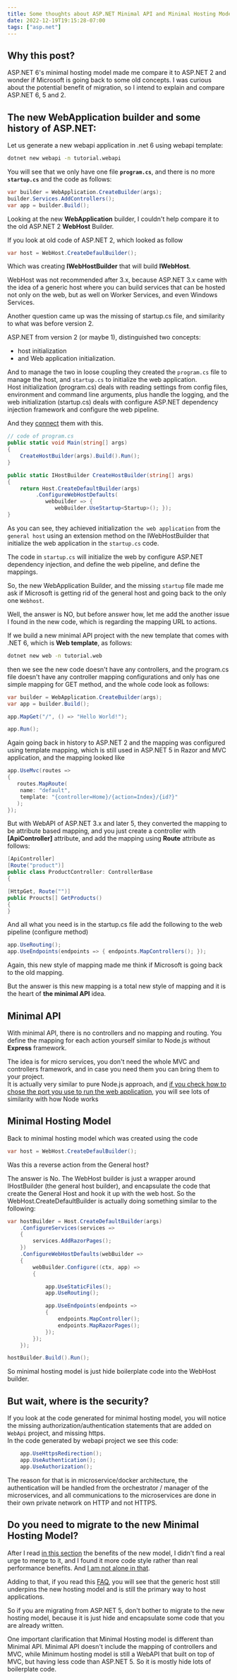 ```yaml
---
title: Some thoughts about ASP.NET Minimal API and Minimal Hosting Model
date: 2022-12-19T19:15:28-07:00
tags: ["asp.net"]
---
```


## Why this post?
ASP.NET 6's minimal hosting model made me compare it to ASP.NET 2 and wonder if Microsoft is going back to some old concepts. I was curious about the potential benefit of migration, so I intend to explain and compare ASP.NET 6, 5 and 2.


## The new **WebApplication** builder and some history of ASP.NET:  

Let us generate a new webapi application in .net 6 using webapi template:

```bash
dotnet new webapi -n tutorial.webapi
```

You will see that we only have one file **`program.cs`**, and there is no more **`startup.cs`** and the code as follows:

```csharp
var builder = WebApplication.CreateBuilder(args);
builder.Services.AddControllers();
var app = builder.Build();
```



Looking at the new **WebApplication** builder, I couldn't help compare it to the old ASP.NET 2 **WebHost** Builder.

If you look at old code of ASP.NET 2, which looked as follow

```csharp
var host = WebHost.CreateDefaulBuilder();
```
Which was creating **IWebHostBuilder** that will build **IWebHost**.

WebHost was not recommended after 3.x, because ASP.NET 3.x came with the idea of a generic host where you can build services that can be hosted not only on the web, but as well on Worker Services, and even Windows Services.

Another question came up was the missing of startup.cs file, and similarity to what was before version 2.

ASP.NET from version 2 (or maybe 1), distinguished two concepts:  
* host initialization
* and Web application initialization.

And to manage the two in loose coupling they created the `program.cs` file to manage the host, and `startup.cs` to initialize the web application.  
Host initialization (program.cs) deals with reading settings from config files, environment and command line arguments, plus handle the logging, and the web initialization (startup.cs) deals with configure ASP.NET dependency injection framework and configure the web pipeline.

And they <u>connect</u> them with this.

```csharp
// code of program.cs
public static void Main(string[] args)
{
    CreateHostBuilder(args).Build().Run(); 
}

public static IHostBuilder CreateHostBuilder(string[] args)
{
    return Host.CreateDefaultBuilder(args)
         .ConfigureWebHostDefaults(
            webbuilder => { 
               webBuilder.UseStartup<Startup>(); });
}
```

As you can see, they achieved initialization `the web application` from the `general host` using an extension method on the IWebHostBuilder that initialize the web application in the `startup.cs` code.

The code in `startup.cs` will initialize the web by configure ASP.NET dependency injection, and define the web pipeline, and define the mappings.

So, the new WebApplication Builder, and the missing `startup` file made me ask if Microsoft is getting rid of the general host and going back to the only one `Webhost`.

Well, the answer is NO, but before answer how, let me add the another issue I found in the new code, which is regarding the mapping URL to actions.

If we build a new minimal API project with the new template that comes with .NET 6, which is **Web template**, as follows:

```bash
dotnet new web -n tutorial.web
```
then we see the new code doesn't have any controllers, and the program.cs file doesn't have any controller mapping configurations and only has one simple mapping for GET method, and the whole code look as follows:
```csharp
var builder = WebApplication.CreateBuilder(args);
var app = builder.Build();

app.MapGet("/", () => "Hello World!");

app.Run();
```
Again going back in history to ASP.NET 2 and the mapping was configured using template mapping, which is still used in ASP.NET 5 in Razor and MVC application, and the mapping looked like
```csharp
app.UseMvc(routes => 
{
   routes.MapRoute(
    name: "default",
    template: "{controller=Home}/{action=Index}/{id?}"
   );
});
```

But with WebAPI of ASP.NET 3.x and later 5, they converted the mapping to be attribute based mapping, and you just create a controller with **[ApiController]** attribute, and add the mapping using **Route** attribute as follows:

```csharp
[ApiController]
[Route("product")]
public class ProductController: ControllerBase
{

[HttpGet, Route("")]
public Proucts[] GetProducts()
{
}
```
And all what you need is in the startup.cs file add the following to the web pipeline (configure method)

```csharp
app.UseRouting();
app.UseEndpoints(endpoints => { endpoints.MapControllers(); });
```
Again, this new style of mapping made me think if Microsoft is going back to the old mapping.

But the answer is this new mapping is a total new style of mapping and it is the heart of **the minimal API** idea.

## Minimal API
With minimal API, there is no controllers and no mapping and routing. You define the mapping for each action yourself similar to Node.js without **Express** framework.

The idea is for micro services, you don't need the whole MVC and controllers framework, and in case you need them you can bring them to your project.  
It is actually very similar to pure Node.js approach, and [if you check how to chose the port you use to run the web application](https://learn.microsoft.com/en-us/aspnet/core/fundamentals/minimal-apis?view=aspnetcore-6.0), you will see lots of similarity with how Node works

## Minimal Hosting Model
Back to minimal hosting model which was created using the code

```csharp
var host = WebHost.CreateDefaulBuilder();
```
Was this a reverse action from the General host?

The answer is No. The WebHost builder is just a wrapper around IHostBuilder (the general host builder), and encapsulate the code that create the General Host and hook it up with the web host. So the WebHost.CreateDefaultBuilder is actually doing something similar to the following:

```csharp
var hostBuilder = Host.CreateDefaultBuilder(args)
    .ConfigureServices(services => 
    {
        services.AddRazorPages();
    })
    .ConfigureWebHostDefaults(webBuilder =>
    {
        webBuilder.Configure((ctx, app) => 
        {

            app.UseStaticFiles();
            app.UseRouting();

            app.UseEndpoints(endpoints =>
            {
                endpoints.MapController();
                endpoints.MapRazorPages();
            });
        });
    }); 

hostBuilder.Build().Run();
```
So minimal hosting model is just hide boilerplate code into the WebHost builder.

## But wait, where is the security?

If you look at the code generated for minimal hosting model, you will notice the missing authorization/authentication statements that are added on `WebApi` project, and missing https.  
In the code generated by webapi project we see this code:

```csharp
    app.UseHttpsRedirection();
    app.UseAuthentication();
    app.UseAuthorization();
```
The reason for that is in microservice/docker architecture, the authentication will be handled from the orchestrator / manager of the microservices, and all communications to the microservices are done in their own private network on HTTP and not HTTPS.

## Do you need to migrate to the new Minimal Hosting Model?  

After I read [in this section](https://learn.microsoft.com/en-us/aspnet/core/migration/50-to-60?view=aspnetcore-6.0&tabs=visual-studio#new-hosting-model) the benefits of the new model, I didn't find a real urge to merge to it, and I found it more code style rather than real performance benefits. And [I am not alone in that](https://stackoverflow.com/questions/71895364/why-migrate-to-the-asp-net-core-6-minimal-hosting-model).

Adding to that, if you read this [FAQ](https://learn.microsoft.com/en-us/aspnet/core/migration/50-to-60?view=aspnetcore-6.0&tabs=visual-studio#faq), you will see that the generic host still underpins the new hosting model and is still the primary way to host applications.

So if you are migrating from ASP.NET 5, don't bother to migrate to the new hosting model, because it is just hide and encapsulate some code that you are already written.

One important clarification that Minimal Hosting model is different than Minimal API. Minimal API doesn't include the mapping of controllers and MVC, while Minimum hosting model is still a WebAPI that built on top of MVC, but having less code than ASP.NET 5. So it is mostly hide lots of boilerplate code.

